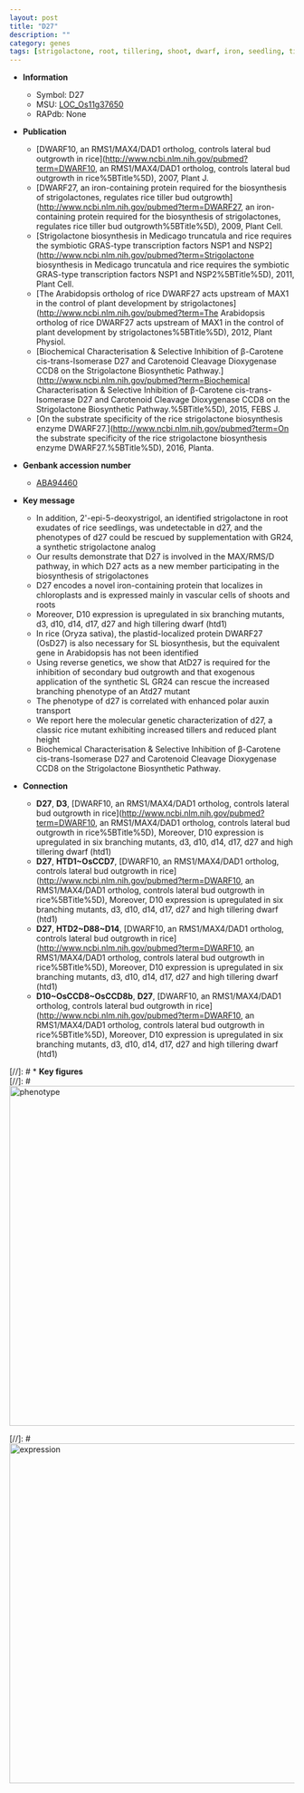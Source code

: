 ```yaml
---
layout: post
title: "D27"
description: ""
category: genes
tags: [strigolactone, root, tillering, shoot, dwarf, iron, seedling, tiller, growth, chloroplast, branching, auxin, height]
---
```


* **Information**  
    + Symbol: D27  
    + MSU: [LOC_Os11g37650](http://rice.plantbiology.msu.edu/cgi-bin/ORF_infopage.cgi?orf=LOC_Os11g37650)  
    + RAPdb: None  

* **Publication**  
    + [DWARF10, an RMS1/MAX4/DAD1 ortholog, controls lateral bud outgrowth in rice](http://www.ncbi.nlm.nih.gov/pubmed?term=DWARF10, an RMS1/MAX4/DAD1 ortholog, controls lateral bud outgrowth in rice%5BTitle%5D), 2007, Plant J.
    + [DWARF27, an iron-containing protein required for the biosynthesis of strigolactones, regulates rice tiller bud outgrowth](http://www.ncbi.nlm.nih.gov/pubmed?term=DWARF27, an iron-containing protein required for the biosynthesis of strigolactones, regulates rice tiller bud outgrowth%5BTitle%5D), 2009, Plant Cell.
    + [Strigolactone biosynthesis in Medicago truncatula and rice requires the symbiotic GRAS-type transcription factors NSP1 and NSP2](http://www.ncbi.nlm.nih.gov/pubmed?term=Strigolactone biosynthesis in Medicago truncatula and rice requires the symbiotic GRAS-type transcription factors NSP1 and NSP2%5BTitle%5D), 2011, Plant Cell.
    + [The Arabidopsis ortholog of rice DWARF27 acts upstream of MAX1 in the control of plant development by strigolactones](http://www.ncbi.nlm.nih.gov/pubmed?term=The Arabidopsis ortholog of rice DWARF27 acts upstream of MAX1 in the control of plant development by strigolactones%5BTitle%5D), 2012, Plant Physiol.
    + [Biochemical Characterisation &amp; Selective Inhibition of β-Carotene cis-trans-Isomerase D27 and Carotenoid Cleavage Dioxygenase CCD8 on the Strigolactone Biosynthetic Pathway.](http://www.ncbi.nlm.nih.gov/pubmed?term=Biochemical Characterisation &amp; Selective Inhibition of β-Carotene cis-trans-Isomerase D27 and Carotenoid Cleavage Dioxygenase CCD8 on the Strigolactone Biosynthetic Pathway.%5BTitle%5D), 2015, FEBS J.
    + [On the substrate specificity of the rice strigolactone biosynthesis enzyme DWARF27.](http://www.ncbi.nlm.nih.gov/pubmed?term=On the substrate specificity of the rice strigolactone biosynthesis enzyme DWARF27.%5BTitle%5D), 2016, Planta.

* **Genbank accession number**  
    + [ABA94460](http://www.ncbi.nlm.nih.gov/nuccore/ABA94460)

* **Key message**  
    + In addition, 2'-epi-5-deoxystrigol, an identified strigolactone in root exudates of rice seedlings, was undetectable in d27, and the phenotypes of d27 could be rescued by supplementation with GR24, a synthetic strigolactone analog
    + Our results demonstrate that D27 is involved in the MAX/RMS/D pathway, in which D27 acts as a new member participating in the biosynthesis of strigolactones
    + D27 encodes a novel iron-containing protein that localizes in chloroplasts and is expressed mainly in vascular cells of shoots and roots
    + Moreover, D10 expression is upregulated in six branching mutants, d3, d10, d14, d17, d27 and high tillering dwarf (htd1)
    + In rice (Oryza sativa), the plastid-localized protein DWARF27 (OsD27) is also necessary for SL biosynthesis, but the equivalent gene in Arabidopsis has not been identified
    + Using reverse genetics, we show that AtD27 is required for the inhibition of secondary bud outgrowth and that exogenous application of the synthetic SL GR24 can rescue the increased branching phenotype of an Atd27 mutant
    + The phenotype of d27 is correlated with enhanced polar auxin transport
    + We report here the molecular genetic characterization of d27, a classic rice mutant exhibiting increased tillers and reduced plant height
    + Biochemical Characterisation &amp; Selective Inhibition of β-Carotene cis-trans-Isomerase D27 and Carotenoid Cleavage Dioxygenase CCD8 on the Strigolactone Biosynthetic Pathway.

* **Connection**  
    + __D27__, __D3__, [DWARF10, an RMS1/MAX4/DAD1 ortholog, controls lateral bud outgrowth in rice](http://www.ncbi.nlm.nih.gov/pubmed?term=DWARF10, an RMS1/MAX4/DAD1 ortholog, controls lateral bud outgrowth in rice%5BTitle%5D), Moreover, D10 expression is upregulated in six branching mutants, d3, d10, d14, d17, d27 and high tillering dwarf (htd1)
    + __D27__, __HTD1~OsCCD7__, [DWARF10, an RMS1/MAX4/DAD1 ortholog, controls lateral bud outgrowth in rice](http://www.ncbi.nlm.nih.gov/pubmed?term=DWARF10, an RMS1/MAX4/DAD1 ortholog, controls lateral bud outgrowth in rice%5BTitle%5D), Moreover, D10 expression is upregulated in six branching mutants, d3, d10, d14, d17, d27 and high tillering dwarf (htd1)
    + __D27__, __HTD2~D88~D14__, [DWARF10, an RMS1/MAX4/DAD1 ortholog, controls lateral bud outgrowth in rice](http://www.ncbi.nlm.nih.gov/pubmed?term=DWARF10, an RMS1/MAX4/DAD1 ortholog, controls lateral bud outgrowth in rice%5BTitle%5D), Moreover, D10 expression is upregulated in six branching mutants, d3, d10, d14, d17, d27 and high tillering dwarf (htd1)
    + __D10~OsCCD8~OsCCD8b__, __D27__, [DWARF10, an RMS1/MAX4/DAD1 ortholog, controls lateral bud outgrowth in rice](http://www.ncbi.nlm.nih.gov/pubmed?term=DWARF10, an RMS1/MAX4/DAD1 ortholog, controls lateral bud outgrowth in rice%5BTitle%5D), Moreover, D10 expression is upregulated in six branching mutants, d3, d10, d14, d17, d27 and high tillering dwarf (htd1)

[//]: # * **Key figures**  
[//]: # <img src="http://funRiceGenes.github.io/images/D27.pheno.png" alt="phenotype"  style="width: 600px;"/>

[//]: # <img src="http://funRiceGenes.github.io/images/D27.exp.png" alt="expression"  style="width: 600px;"/>


